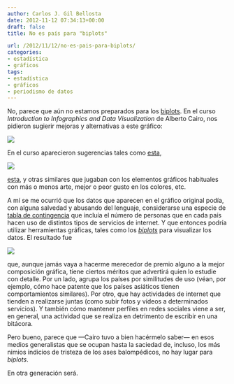 ```yaml
---
author: Carlos J. Gil Bellosta
date: 2012-11-12 07:34:13+00:00
draft: false
title: No es país para "biplots"

url: /2012/11/12/no-es-pais-para-biplots/
categories:
- estadística
- gráficos
tags:
- estadística
- gráficos
- periodismo de datos
---
```


No, parece que aún no estamos preparados para los [biplots](http://en.wikipedia.org/wiki/Biplot). En el curso _Introduction to Infographics and Data Visualization_ de Alberto Cairo, nos pidieron sugierir mejoras y alternativas a este gráfico:

[![](/wp-uploads/2012/11/socialwebinvolvement-300x211.jpg)
](http://www.redcandleresearch.com/blog/wp-content/uploads/2010/04/socialwebinvolvement.jpg)

En el curso aparecieron sugerencias tales como [esta](http://www.flickr.com/photos/35175691@N02/8147492227/in/set-72157631910539689),

[![](/wp-uploads/2012/11/8150814858_16abc53be8-279x300.jpg)
](/wp-uploads/2012/11/8150814858_16abc53be8.jpg)

[esta](http://n79.org/infographics/asg1/), y otras similares que jugaban con los elementos gráficos habituales con más o menos arte, mejor o peor gusto en los colores, etc.

A mí se me ocurrió que los datos que aparecen en el gráfico original podía, con alguna salvedad y abusando del lenguaje, considerarse una especie de [tabla de contingencia](http://es.wikipedia.org/wiki/Tabla_de_contingencia) que incluía el número de personas que en cada país hacen uso de distintos tipos de servicios de internet. Y que entonces podría utilizar herramientas gráficas, tales como los _[biplots](http://en.wikipedia.org/wiki/Biplot)_ para visualizar los datos. El resultado fue

[![](/wp-uploads/2012/11/internet_usage-300x300.png)
](/wp-uploads/2012/11/internet_usage.png)

que, aunque jamás vaya a hacerme merecedor de premio alguno a la mejor composición gráfica, tiene ciertos méritos que advertirá quien lo estudie con detalle. Por un lado, agrupa los países por similitudes de uso (véan, por ejemplo, cómo hace patente que los países asiáticos tienen comportamientos similares). Por otro, que hay actividades de internet que tienden a realizarse juntas (como subir fotos y vídeos a determinados servicios). Y también cómo mantener perfiles en redes sociales viene a ser, en general, una actividad que se realiza en detrimento de escribir en una bitácora.

Pero bueno, parece que —Cairo tuvo a bien hacérmelo saber— en esos medios generalistas que se ocupan hasta la saciedad de, incluso, los más nimios indicios de tristeza de los ases balompédicos, no hay lugar para _biplots_.

En otra generación será.
